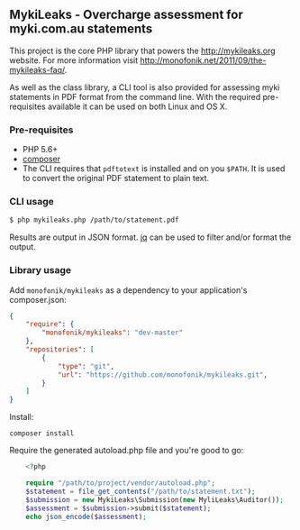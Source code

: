 ## MykiLeaks - Overcharge assessment for myki.com.au statements

This project is the core PHP library that powers the http://mykileaks.org website. For more
information visit http://monofonik.net/2011/09/the-mykileaks-faq/.

As well as the class library, a CLI tool is also provided for assessing myki statements in PDF
format from the command line. With the required pre-requisites available it can be used on both
Linux and OS X.


### Pre-requisites

- PHP 5.6+
- [composer](https://getcomposer.org/)
- The CLI requires that `pdftotext` is installed and on you `$PATH`. It is used to convert the 
  original PDF statement to plain text.


### CLI usage

```bash
$ php mykileaks.php /path/to/statement.pdf
```

Results are output in JSON format. [jq](http://stedolan.github.io/jq/) can be used to filter and/or
format the output.


### Library usage

Add `monofonik/mykileaks` as a dependency to your application's composer.json:

```json
{
    "require": {
        "monofonik/mykileaks": "dev-master"
    },
    "repositories": [
        {
            "type": "git",
            "url": "https://github.com/monofonik/mykileaks.git",
        }
    ]
}
```


Install:

    composer install


Require the generated autoload.php file and you're good to go:

```php
    <?php 

    require "/path/to/project/vendor/autoload.php";
    $statement = file_get_contents("/path/to/statement.txt");
    $submission = new MykiLeaks\Submission(new MyliLeaks\Auditor());
    $assessment = $submission->submit($statement);
    echo json_encode($assessment);

```
